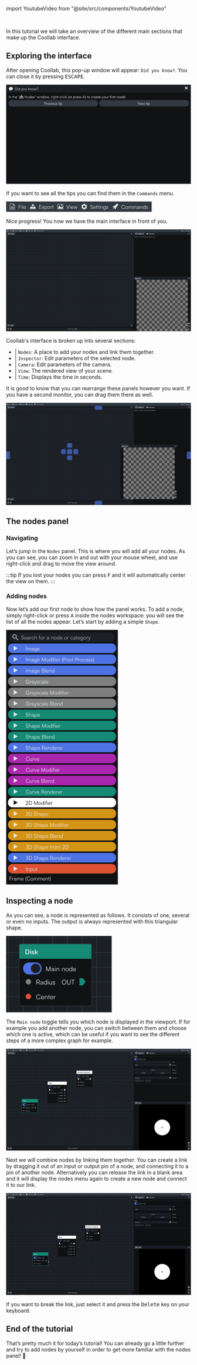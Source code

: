 import YoutubeVideo from "@site/src/components/YoutubeVideo"

<YoutubeVideo id="FK1sMPgcE4Q "/>
<br/>

In this tutorial we will take an overview of the different main sections that make up the Coollab interface.

## Exploring the interface

After opening Coollab, this pop-up window will appear: <span class="icon-bubble"></span> `Did you know?`. You can close it by pressing <kbd>ESCAPE</kbd>.

![Pop up](img/Tuto-Interface/PopUp.png)

If you want to see all the tips you can find them in the <span class="icon-rocket"></span> `Commands` menu.

![Menu bar](img/Tuto-Interface/MenuBar.png)

Nice progress! You now we have the main interface in front of you.

![Coollab Interface](img/Tuto-Interface/Coollab-Interface.png)

Coollab's interface is broken up into several sections:

- | <span class="icon-tree"></span> `Nodes`: A place to add your nodes and link them together.
- | <span class="icon-equalizer"></span> `Inspector`: Edit parameters of the selected node.
- | <span class="icon-camera"></span> `Camera`: Edit parameters of the camera.
- | <span class="icon-image"></span> `View`: The rendered view of your scene.
- | <span class="icon-stopwatch"></span> `Time`: Displays the time in seconds.

It is good to know that you can rearrange these panels however you want. If you have a second monitor, you can drag them there as well.

![Docking](img/Tuto-Interface/Docking.png)

## The nodes panel

### Navigating

Let’s jump in the <span class="icon-tree"></span> `Nodes` panel. This is where you will add all your nodes. As you can see, you can zoom in and out with your mouse wheel, and use right-click and drag to move the view around.

:::tip
If you lost your nodes you can press <kbd>F</kbd> and it will automatically center the view on them.
:::

### Adding nodes

Now let’s add our first node to show how the panel works. To add a node, simply right-click or press <kbd>A</kbd> inside the nodes workspace: you will see the list of all the nodes appear. Let’s start by adding a simple `Shape`.

![Node menu](img/Tuto-Interface/NodeDropdownMenu.png)

## Inspecting a node

As you can see, a node is represented as follows. It consists of one, several or even no inputs. The output is always represented with this triangular shape.

![Disk node](img/Tuto-Interface/DiskNode.png)

The `Main node` toggle tells you which node is displayed in the viewport. If for example you add another node, you can switch between them and choose which one is active, which can be useful if you want to see the different steps of a more complex graph for example.

![Active node](img/Tuto-Interface/ActiveNode.png)

Next we will combine nodes by linking them together. You can create a link by dragging it out of an input or output pin of a node, and connecting it to a pin of another node. Alternatively you can release the link in a blank area and it will display the nodes menu again to create a new node and connect it to our link.

![Link Node](img/Tuto-Interface/LinkNode.gif)

If you want to break the link, just select it and press the <kbd>Delete</kbd> key on your keyboard.

## End of the tutorial

That’s pretty much it for today’s tutorial! You can already go a little further and try to add nodes by yourself in order to get more familiar with the nodes panel! 👋




